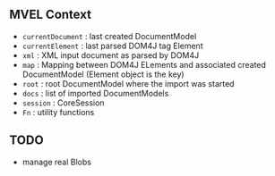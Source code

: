

## MVEL Context 

 - `currentDocument` : last created DocumentModel
 - `currentElement` : last parsed DOM4J tag Element
 - `xml` : XML input document as parsed by DOM4J
 - `map` : Mapping between DOM4J ELements and associated created DocumentModel (Element object is the key)
 - `root` : root DocumentModel where the import was started
 - `docs` : list of imported DocumentModels
 - `session` : CoreSession
 - `Fn` : utility functions

## TODO

 - manage real Blobs
 




